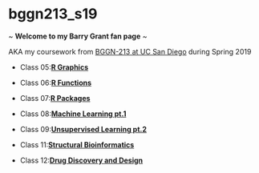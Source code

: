 # bggn213_s19

*~* **Welcome to my Barry Grant fan page** *~*

AKA my coursework from [BGGN-213 at UC San Diego](https://bioboot.github.io/bggn213_S19/) during Spring 2019


- Class 05:[**R Graphics**](https://github.com/tianii/bggn213_s19/blob/master/class05/Day05.md)

- Class 06:[**R Functions**](https://github.com/tianii/bggn213_s19/blob/master/Class06/Class_6_.md)

- Class 07:[**R Packages**](https://github.com/tianii/bggn213_s19/blob/master/Day07/Day07_Worksheet.md)

- Class 08:[**Machine Learning pt.1**](https://github.com/tianii/bggn213_s19/blob/master/Day08/Day08.md)

- Class 09:[**Unsupervised Learning pt.2**](https://github.com/tianii/bggn213_s19/blob/master/Day09/Day09.md)

- Class 11:[**Structural Bioinformatics**](https://github.com/tianii/bggn213_s19/blob/master/Day11/Day11.md)

- Class 12:[**Drug Discovery and Design**](https://github.com/tianii/bggn213_s19/blob/master/Day12/Day12.md)

